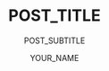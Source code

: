 ---
layout: post
title: POST_TITLE
subtitle: POST_SUBTITLE
gh-repo: fkie-cad/COMIDDS
gh-badge: [star, fork, follow]
tags: [APPROPRIATE, TAGS, HERE]
comments: true
author: YOUR_NAME
---
